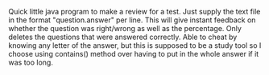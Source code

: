 Quick little java program to make a review for a test. Just supply the text file in the format "question.answer" per line. 
This will give instant feedback on whether the question was right/wrong as well as the percentage. Only deletes the questions that were answered correctly. Able to cheat by knowing any letter of the answer, but this is supposed to be a study tool so I choose using contains() method over having to put in the whole answer if it was too long.
